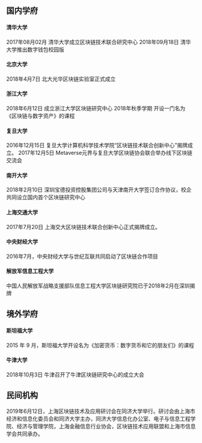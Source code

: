 
## 国内学府
#### 清华大学
2017年08月02月 清华大学成立区块链技术联合研究中心
2018年09月18日 清华大学推出数字钱包校园版

#### 北京大学
2018年4月7日 北大光华区块链实验室正式成立

#### 浙江大学
2018年6月12日 	成立浙江大学区块链研究中心
2018年秋季学期  开设一门名为《区块链与数字资产》的课程

#### 复旦大学
2016年12月15日 	复旦大学计算机科学技术学院“区块链技术联合创新中心”揭牌成立。
2017年12月5日   Metaverse元界与复旦大学区块链协会联合举办线下区块链交流会

#### 南开大学
2018年2月10日 深圳宝德投资控股集团公司与天津南开大学签订合作协议，校企共同设立国内首个区块链研究中心

#### 上海交通大学
2017年7月20日 	上海交大区块链技术联合创新中心正式揭牌成立。

#### 中央财经大学
2016年7月，中央财经大学与世纪互联共同启动了区块链合作项目

#### 解放军信息工程大学
中国人民解放军战略支援部队信息工程大学区块链研究院已于2018年2月在深圳揭牌

## 境外学府
#### 斯坦福大学
2015 年 9 月，斯坦福大学开设名为《加密货币：数字货币和它的朋友们》的课程

#### 牛津大学
2018年10月3日  牛津召开了牛津区块链研究中心的成立大会

## 民间机构
2019年6月12日，上海区块链技术及应用研讨会在同济大学举行。研讨会由上海市经济和信息化委员会和同济大学主办，同济大学信息化办公室、电子与信息工程学院、经济与管理学院，上海金融信息行业协会，区块链技术应用联盟和上海市信息学会共同承办。

